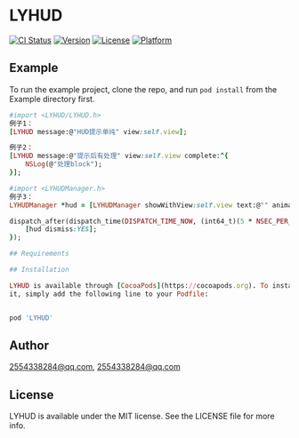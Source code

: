 
# LYHUD

[![CI Status](https://img.shields.io/travis/2554338284@qq.com/LYHUD.svg?style=flat)](https://travis-ci.org/2554338284@qq.com/LYHUD)
[![Version](https://img.shields.io/cocoapods/v/LYHUD.svg?style=flat)](https://cocoapods.org/pods/LYHUD)
[![License](https://img.shields.io/cocoapods/l/LYHUD.svg?style=flat)](https://cocoapods.org/pods/LYHUD)
[![Platform](https://img.shields.io/cocoapods/p/LYHUD.svg?style=flat)](https://cocoapods.org/pods/LYHUD)

## Example

To run the example project, clone the repo, and run `pod install` from the Example directory first.

```ruby
#import <LYHUD/LYHUD.h>
例子1：
[LYHUD message:@"HUD提示单纯" view:self.view];

例子2：
[LYHUD message:@"提示后有处理" view:self.view complete:^{
    NSLog(@"处理block");
}];

#import <LYHUDManager.h>
例子3：
LYHUDManager *hud = [LYHUDManager showWithView:self.view text:@"" animated:YES];

dispatch_after(dispatch_time(DISPATCH_TIME_NOW, (int64_t)(5 * NSEC_PER_SEC)), dispatch_get_main_queue(), ^{
    [hud dismiss:YES];
});

## Requirements

## Installation

LYHUD is available through [CocoaPods](https://cocoapods.org). To install
it, simply add the following line to your Podfile:


pod 'LYHUD'
```

## Author

2554338284@qq.com, 2554338284@qq.com

## License

LYHUD is available under the MIT license. See the LICENSE file for more info.

